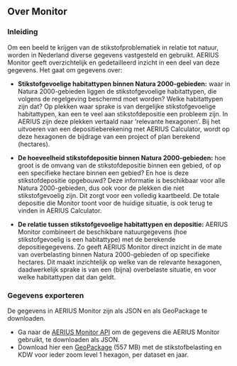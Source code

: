 ## Over Monitor

### Inleiding

Om een beeld te krijgen van de stikstofproblematiek in relatie tot natuur, worden in Nederland diverse gegevens vastgesteld en gebruikt. AERIUS Monitor geeft overzichtelijk en gedetailleerd inzicht in een deel van deze gegevens. Het gaat om gegevens over:

- **Stikstofgevoelige habitattypen binnen Natura 2000-gebieden:** waar in Natura 2000-gebieden liggen de stikstofgevoelige habitattypen, die volgens de regelgeving beschermd moet worden? Welke habitattypen zijn dat? Op plekken waar sprake is van dergelijke stikstofgevoelige habitattypen, kan een te veel aan stikstofdepositie een probleem zijn. In AERIUS zijn deze plekken vertaald naar ‘relevante hexagonen’. Bij het uitvoeren van een depositieberekening met AERIUS Calculator, wordt op deze hexagonen de bijdrage van een project of plan berekend (hectares).

- **De hoeveelheid stikstofdepositie binnen Natura 2000-gebieden:** hoe groot is de omvang van de stikstofdepositie binnen een gebied, of op een specifieke hectare binnen een gebied? En hoe is deze stikstofdepositie opgebouwd? Deze informatie is beschikbaar voor alle Natura 2000-gebieden, dus ook voor de plekken die niet stikstofgevoelig zijn. Dit zorgt voor een volledig kaartbeeld. De totale depositie die Monitor toont voor de huidige situatie, is ook terug te vinden in AERIUS Calculator.

- **De relatie tussen stikstofgevoelige habitattypen en depositie:** AERIUS Monitor combineert de beschikbare natuurgegevens (hoe stikstofgevoelig is een habitattype) met de berekende depositiegegevens. Zo geeft AERIUS Monitor direct inzicht in de mate van overbelasting binnen Natura 2000-gebieden of op specifieke hectares. Dit maakt inzichtelijk op welke van de relevante hexagonen, daadwerkelijk sprake is van een (bijna) overbelaste situatie, en voor welke habitattypen dat dan geldt.

### Gegevens exporteren 

De gegevens in AERIUS Monitor zijn als JSON en als GeoPackage te downloaden. 
* Ga naar de [AERIUS Monitor API](https://fame-demo.aerius.nl/api/swagger-ui/index.html) om de gegevens die AERIUS Monitor gebruikt, te downloaden als JSON. 
* Download hier een [GeoPackage](https://nexus.aerius.nl/repository/website-resources/grip/geopackage-monitor_2024-11-29_1531.zip) (557 MB) met de stikstofbelasting en KDW voor ieder zoom level 1 hexagon, per dataset en jaar.

